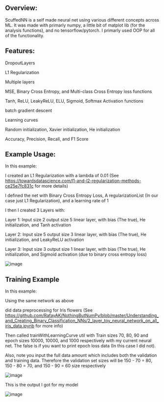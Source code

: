 ## Overview:
ScuffedNN is a self made neural net using various different concepts across ML. It was made with primarly numpy, a little bit of matplot lib (for the analysis functions), and no tensorflow/pytorch. 
I primarly used OOP for all of the functionality.

## Features:
DropoutLayers

L1 Regularization

Multiple layers

MSE, Binary Cross Entropy, and Multi-class Cross Entropy loss functions

Tanh, ReLU, LeakyReLU, ELU, Sigmoid, Softmax Activation functions

batch gradient descent

Learning curves

Random initialization, Xavier initialization, He initialization

Accuracy, Precision, Recall, and F1 Score

## Example Usage:
In this example:

I created an L1 Regularization with a lambda of 0.01 (See https://towardsdatascience.com/l1-and-l2-regularization-methods-ce25e7fc831c for more details)

I defined the net with Binary Cross Entropy Loss, A regularizationList (In our case just L1 Regularization), and a learning rate of 1

I then I created 3 Layers with:

Layer 1: Input size 2 output size 5 linear layer, with bias (The true), He initialization, and Tanh activation

Layer 2: Input size 5 output size 3 linear layer, with bias (The true), He initialization, and LeakyReLU activation

Layer 3: Input size 3 output size 1 linear layer, with bias (The true), He initialization, and Sigmoid activation (due to binary cross entropy loss)

![image](https://github.com/zayleak/ScuffedNN/assets/90633128/2479b715-57d9-4072-8e74-a7c4e64b7eb9)

## Training Example 

In this example:

Using the same network as above

did data preprocessing for Iris flowers (See https://github.com/RafayAK/NothingButNumPy/blob/master/Understanding_and_Creating_Binary_Classification_NNs/2_layer_toy_neural_network_on_all_iris_data.ipynb for more info)

Then called trainWithLearningCurve util with Train sizes 70, 80, 90 and epoch sizes 10000, 10000, and 1000 respectively with my current neural net. The false is if you want to print epoch loss data (In this case I did not).

Also, note you input the full data amount which includes both the validation and training data. Therefore the validation set sizes will be 150 - 70 = 80, 150 - 80 = 70, and 150 - 90 = 60 size respectively

![image](https://github.com/zayleak/ScuffedNN/assets/90633128/704271be-91eb-4095-87ca-02df8fd2a2c1)

This is the output I got for my model

![image](https://github.com/zayleak/ScuffedNN/assets/90633128/583659ad-4dcd-426b-bbd4-a90157f422d1)


